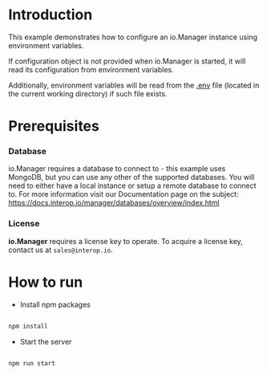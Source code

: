# Introduction

This example demonstrates how to configure an io.Manager instance using environment variables.

If configuration object is not provided when io.Manager is started, it will read its configuration from environment variables. 

Additionally, environment variables will be read from the [.env](./.env) file (located in the current working directory) if such file exists.

# Prerequisites

### Database

io.Manager requires a database to connect to - this example uses MongoDB, but you can use any other of the supported databases. You will need to either have a local instance or setup a remote database to connect to. For more information visit our Documentation page on the subject: https://docs.interop.io/manager/databases/overview/index.html

### License

**io.Manager** requires a license key to operate. To acquire a license key, contact us at `sales@interop.io`.

# How to run

- Install npm packages

```sh

npm install

```

- Start the server

```sh

npm run start

```
